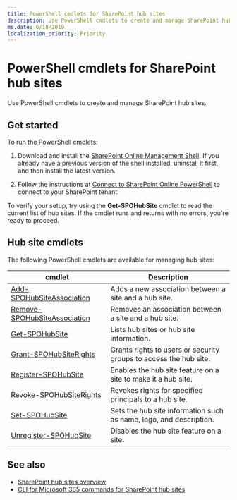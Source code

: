 ```yaml
---
title: PowerShell cmdlets for SharePoint hub sites
description: Use PowerShell cmdlets to create and manage SharePoint hub sites.
ms.date: 6/18/2019
localization_priority: Priority
---
```


# PowerShell cmdlets for SharePoint hub sites

Use PowerShell cmdlets to create and manage SharePoint hub sites.

## Get started

To run the PowerShell cmdlets:

1. Download and install the [SharePoint Online Management Shell](https://www.microsoft.com/download/details.aspx?id=35588). If you already have a previous version of the shell installed, uninstall it first, and then install the latest version.

2. Follow the instructions at [Connect to SharePoint Online PowerShell](https://technet.microsoft.com/library/fp161372.aspx) to connect to your SharePoint tenant.

To verify your setup, try using the **Get-SPOHubSite** cmdlet to read the current list of hub sites. If the cmdlet runs and returns with no errors, you're ready to proceed.

## Hub site cmdlets

The following PowerShell cmdlets are available for managing hub sites:

|cmdlet|Description|
|------|-----------|
|[Add-SPOHubSiteAssociation](https://docs.microsoft.com/powershell/module/sharepoint-online/add-spohubsiteassociation?view=sharepoint-ps)|Adds a new association between a site and a hub site.|
|[Remove-SPOHubSiteAssociation](https://docs.microsoft.com/powershell/module/sharepoint-online/remove-spohubsiteassociation?view=sharepoint-ps)|Removes an association between a site and a hub site.|
|[Get-SPOHubSite](https://docs.microsoft.com/powershell/module/sharepoint-online/get-spohubsite?view=sharepoint-ps)|Lists hub sites or hub site information.|
|[Grant-SPOHubSiteRights](https://docs.microsoft.com/powershell/module/sharepoint-online/grant-spohubsiterights?view=sharepoint-ps)|Grants rights to users or security groups to access the hub site.|
|[Register-SPOHubSite](https://docs.microsoft.com/powershell/module/sharepoint-online/register-spohubsite?view=sharepoint-ps)|Enables the hub site feature on a site to make it a hub site.|
|[Revoke-SPOHubSiteRights](https://docs.microsoft.com/powershell/module/sharepoint-online/revoke-spohubsiterights?view=sharepoint-ps)|Revokes rights for specified principals to a hub site.|
|[Set-SPOHubSite](https://docs.microsoft.com/powershell/module/sharepoint-online/set-spohubsite?view=sharepoint-ps)|Sets the hub site information such as name, logo, and description.|
|[Unregister-SPOHubSite](https://docs.microsoft.com/powershell/module/sharepoint-online/unregister-spohubsite?view=sharepoint-ps)|Disables the hub site feature on a site.|

## See also

- [SharePoint hub sites overview](hub-site-overview.md)
- [CLI for Microsoft 365 commands for SharePoint hub sites](hub-site-o365cli.md)
